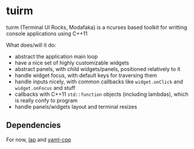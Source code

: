 tuirm
=====
tuirm (Terminal UI Rocks, Modafaka) is a ncurses based toolkit for writting console applications using C++11

What does/will it do:
- abstract the application main loop
- have a nice set of highly customizable widgets
- abstract panels, with child widgets/panels, positioned relatively to it
- handle widget focus, with default keys for traversing them
- handle inputs nicely, with common callbacks like `widget.onClick` and `widget.onFocus` and stuff
- callbacks with C++11 `std::function` objects (including lambdas), which is really confy to program
- handle panels/widgets layout and terminal resizes


Dependencies
------------
For now, [lap](https://github.com/gilzoide/lap) and [yaml-cpp](https://github.com/jbeder/yaml-cpp)
